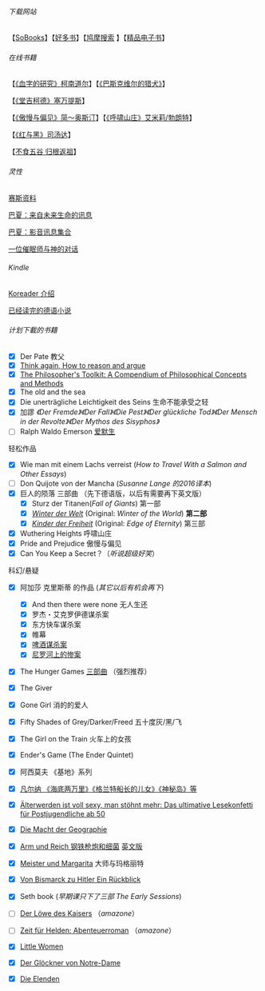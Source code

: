 ###### 下载网站

【[SoBooks](https://sobooks.cc/)】【[好多书](http://booksk.com/)】【[鸠摩搜索](https://www.jiumodiary.com/) 】【[精品电子书](https://bookset.me/)】

###### 在线书籍

【[《血字的研究》柯南道尔](http://www.dushu369.com/waiguomingzhu/fuermosi/xzdyj/)】【[《巴斯克维尔的猎犬》](http://www.dushu369.com/waiguomingzhu/fuermosi/bskwe/)】

【[《堂吉柯德》塞万提斯](http://www.dushu369.com/waiguomingzhu/tjhd/)】

【[《傲慢与偏见》简～奥斯汀](http://www.dushu369.com/waiguomingzhu/amypj/)】【[《呼啸山庄》艾米莉/勃朗特](http://www.dushu369.com/waiguomingzhu/hxsz/)】

【[《红与黑》司汤达](http://www.dushu369.com/waiguomingzhu/hyh/)】

【[不食五谷 归根返祖](http://b2theroots.blogspot.com/)】

###### 灵性

[赛斯资料](http://www.success001.com/b/saisi/saisi.htm)

[巴夏：来自未来生命的讯息](http://sophie6886.pixnet.net/blog/post/312477157-%E5%B7%B4%E5%A4%8F-%E4%BE%86%E8%87%AA%E6%9C%AA%E4%BE%86%E7%94%9F%E5%91%BD%E7%9A%84%E8%A8%8A%E6%81%AF%EF%BC%88%E4%B8%AD%E8%AD%AF%E7%89%88%EF%BC%89%E7%9B%AE%E9%8C%84)

[巴夏：影音讯息集合](https://basharbuddha.github.io/)

[一位催眠师与神的对话](http://russ999.pixnet.net/blog/post/94918731)



###### Kindle

[Koreader 介绍](https://bookfere.com/post/39.html)



[已经读完的德语小说](生活/书籍/gelesene.md)



###### 计划下載的书籍

- [x] Der Pate 教父
- [x] [Think again, How to reason and argue](https://b-ok.cc/book/3592812/1a5d3c?dsource=recommend)
- [x] [The Philosopher's Toolkit: A Compendium of Philosophical Concepts and Methods](https://b-ok.cc/book/721623/cd480a?dsource=recommend)
- [x] The old and the sea
- [x] Die unerträgliche Leichtigkeit des Seins 生命不能承受之轻
- [x] 加謬 *《Der Fremde》《Der Fall》《Die Pest》《Der glückliche Tod》《Der Mensch in der Revolte》《Der Mythos des Sisyphos》*
- [ ] Ralph Waldo Emerson [爱默生](https://b-ok.cc/book/1656480/30b4ba)

轻松作品

- [x] Wie man mit einem Lachs verreist (*How to Travel With a Salmon and Other Essays*)
- [ ] Don Quijote von der Mancha (*Susanne Lange 的2016译本*)
- [x] 巨人的陨落 三部曲 （先下德语版，以后有需要再下英文版）
  - [x] Sturz der Titanen(*Fall of Giants*)  第一部
  - [x] *[Winter der Welt](https://de.wikipedia.org/wiki/Winter_der_Welt)*  (Original: *Winter of the World*) **第二部**
  - [x]  *[Kinder der Freiheit](https://de.wikipedia.org/wiki/Kinder_der_Freiheit)* (Original: *Edge of Eternity*) 第三部
- [x] Wuthering Heights 呼啸山庄
- [x] Pride and Prejudice 傲慢与偏见
- [x] Can You Keep a Secret？（*听说超级好笑*）

科幻/悬疑

- [x] 阿加莎 克里斯蒂 的作品 (*其它以后有机会再下*)
  - [x] And then there were none 无人生还 
  - [x] 罗杰・艾克罗伊德谋杀案
  - [x] 东方快车谋杀案
  - [x] 帷幕
  - [x] [啤酒谋杀案](https://book.douban.com/subject/1215291/)
  - [x] [尼罗河上的惨案](https://book.douban.com/subject/1329959/)
- [x] The Hunger Games [三部曲](https://b-ok.org/book/2540007/14ffc7) （强烈推荐）
- [x] The Giver 
- [x] Gone Girl 消的的爱人
- [x] Fifty Shades of Grey/Darker/Freed 五十度灰/黑/飞
- [x] The Girl on the Train 火车上的女孩
- [x] Ender's Game (The Ender Quintet) 
- [x] 阿西莫夫 《基地》系列
- [x] [凡尔纳 《海底两万里》《格兰特船长的儿女》《神秘岛》等](https://zh.wikipedia.org/wiki/%E5%84%92%E5%8B%92%C2%B7%E5%87%A1%E5%B0%94%E7%BA%B3)
- [x] [Älterwerden ist voll sexy, man stöhnt mehr: Das ultimative Lesekonfetti für Postjugendliche ab 50](https://b-ok.cc/book/5443266/2cfd2a)
- [x] [Die Macht der Geographie](https://b-ok.cc/book/5265053/25e3e2)
- [x] [Arm und Reich 钢铁枪炮和细菌](https://b-ok.cc/book/3773480/5453dc)  [英文版](https://b-ok.cc/book/960869/c12165?dsource=recommend)
- [x] [Meister und Margarita](https://b-ok.cc/book/3822689/bd4fce) 大师与玛格丽特
- [x] [Von Bismarck zu Hitler Ein Rückblick](https://b-ok.cc/book/2553928/2ae08f)
- [x] Seth book (*早期课只下了三部  The Early Sessions*)
- [ ] [Der Löwe des Kaisers](https://www.amazon.de/L%C3%B6we-Kaisers-Gesamtausgabe-Cornelia-Kempf-ebook/dp/B07NPS8ZVJ/ref=zg_bs_567130031_43?_encoding=UTF8&psc=1&refRID=9PQA6AK4RNDPFFD2H0J0) （*amazone*）
- [ ] [Zeit für Helden: Abenteuerroman](https://www.amazon.de/Zeit-f%C3%BCr-Helden-Abenteuerroman-George-ebook/dp/B07ZC8D65K/ref=zg_bs_567130031_49?_encoding=UTF8&psc=1&refRID=9PQA6AK4RNDPFFD2H0J0) （*amazone*）
- [x] [Little Women](https://b-ok.cc/book/1104547/a6a1b0)
- [x] [Der Glöckner von Notre-Dame](https://b-ok.cc/book/3934326/45f854)
- [x] [Die Elenden](https://b-ok.cc/book/3938564/00d292)



